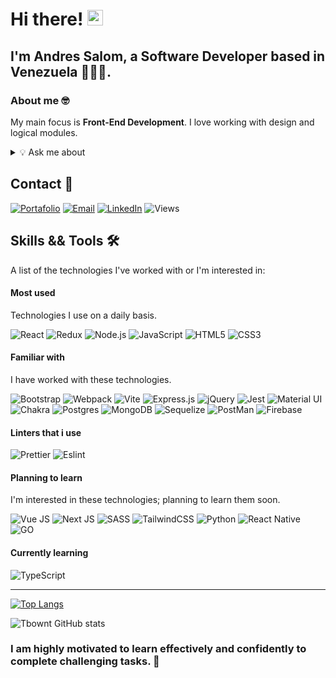 # Hi there! <img src="https://camo.githubusercontent.com/e8e7b06ecf583bc040eb60e44eb5b8e0ecc5421320a92929ce21522dbc34c891/68747470733a2f2f6d656469612e67697068792e636f6d2f6d656469612f6876524a434c467a6361737252346961377a2f67697068792e676966" width="25rem"><br/>

## I'm Andres Salom, a Software Developer based in Venezuela 👨🏻‍💻.

### About me 🤓


My main focus is <strong>Front-End Development</strong>. I love working with design and logical modules.

<details>
<summary>💡 Ask me about</summary>

<br>

```typescript
const user: Dev = {
    fullName: "Andres Salom",
    country: "Venezuela",
    languages: ["English 🇺🇸", "Spanish 🇲🇽"],
    topics: {
        'Tech': { icon: '🤖', valid: true },
        'Videogames': { icon: '👾', valid: true },
        'Music': { icon: '🎧', valid: true },
        'Space': { icon: '🚀', valid: true },
    }
};
```

</details>


## Contact 💬

[![Portafolio](https://img.shields.io/badge/portfolio-20232A?style=for-the-badge&logo=Google%20Home&logoColor=FF7F50)]()
[![Email](https://img.shields.io/badge/email-20232A?style=for-the-badge&logo=Gmail&logoColor=FF7F50)](mailto:andresjose543@gmail.com)
[![LinkedIn](https://img.shields.io/badge/LinkedIn-20232A?style=for-the-badge&logo=linkedin&logoColor=0077B5)](https://www.linkedin.com/in/andres-salom/)
![Views](https://hits.sh/github.com/Tbownt/hits.svg?style=for-the-badge&label=Profile%20views&color=20232A&labelColor=20232A)


## Skills && Tools 🛠️

A list of the technologies I've worked with or I'm interested in:

#### Most used

Technologies I use on a daily basis.

![React](https://img.shields.io/badge/React-20232A?style=for-the-badge&logo=react&logoColor=61DAFB)
![Redux](https://img.shields.io/badge/redux-20232A.svg?style=for-the-badge&logo=redux&logoColor=ba8fff)
![Node.js](https://img.shields.io/badge/Node.js-20232A?style=for-the-badge&logo=nodedotjs&logoColor=339933)
![JavaScript](https://img.shields.io/badge/JavaScript-20232A?style=for-the-badge&logo=javascript&logoColor=F7DF1E)
![HTML5](https://img.shields.io/badge/HTML5-20232A?style=for-the-badge&logo=html5&logoColor=E34F26)
![CSS3](https://img.shields.io/badge/CSS3-20232A?style=for-the-badge&logo=css3&logoColor=1572B6)


#### Familiar with

I have worked with these technologies.

![Bootstrap](https://img.shields.io/badge/Bootstrap-20232A?style=for-the-badge&logo=bootstrap&logoColor=563D7C)
![Webpack](https://img.shields.io/badge/Webpack-20232A?style=for-the-badge&logo=webpack&logoColor=8DD6F9)
![Vite](https://img.shields.io/badge/Vite-20232A?style=for-the-badge&logo=vite&logoColor=B73BFE)
![Express.js](https://img.shields.io/badge/Express.js-20232A?style=for-the-badge&logo=express&logoColor=white)
![jQuery](https://img.shields.io/badge/jQuery-20232A?style=for-the-badge&logo=jquery&logoColor=0769AD)
![Jest](https://img.shields.io/badge/Jest-20232A?style=for-the-badge&logo=jest&logoColor=C21325)
![Material UI](https://img.shields.io/badge/Material%20UI-20232A?style=for-the-badge&logo=mui&logoColor=007fff)
![Chakra](https://img.shields.io/badge/chakra-20232A.svg?style=for-the-badge&logo=chakraui&logoColor=white)
![Postgres](https://img.shields.io/badge/postgres-20232A.svg?style=for-the-badge&logo=postgresql&logoColor=699eca)
![MongoDB](https://img.shields.io/badge/MongoDB-20232A?style=for-the-badge&logo=mongodb&logoColor=4EA94B)
![Sequelize](https://img.shields.io/badge/Sequelize-20232A?style=for-the-badge&logo=Sequelize&logoColor=8DD6F9)
![PostMan](https://img.shields.io/badge/Postman-20232A?style=for-the-badge&logo=Postman&logoColor=ff6c37)
![Firebase](https://img.shields.io/badge/firebase-20232A?style=for-the-badge&logo=firebase&logoColor=yellow)

#### Linters that i use
![Prettier](https://img.shields.io/badge/prettier-20232A?style=for-the-badge&logo=prettier&logoColor=F7BA3E)
![Eslint](https://img.shields.io/badge/eslint-20232A?style=for-the-badge&logo=eslint&logoColor=b7b7ff)


#### Planning to learn

I'm interested in these technologies; planning to learn them soon.

![Vue JS](https://img.shields.io/badge/Vue.js-20232A?style=for-the-badge&logo=vuedotjs&logoColor=4FC08D)
![Next JS](https://img.shields.io/badge/next.js-20232A?style=for-the-badge&logo=nextdotjs&logoColor=white)
![SASS](https://img.shields.io/badge/Sass-20232A?style=for-the-badge&logo=sass&logoColor=CC6699)
![TailwindCSS](https://img.shields.io/badge/Tailwind_CSS-20232A?style=for-the-badge&logo=tailwind-css&logoColor=38B2AC)
![Python](https://img.shields.io/badge/Python-20232A?style=for-the-badge&logo=python&logoColor=0769AD)
![React Native](https://img.shields.io/badge/React_Native-20232A?style=for-the-badge&logo=react&logoColor=61DAFB)
![GO](https://img.shields.io/badge/Go-20232A?style=for-the-badge&logo=go&logoColor=white)

#### Currently learning


![TypeScript](https://img.shields.io/badge/TypeScript-20232A?style=for-the-badge&logo=typescript&logoColor=007ACC)

<hr>

[![Top Langs](https://github-readme-stats.vercel.app/api/top-langs/?username=Tbownt&layout=compact)](https://github.com/anuraghazra/github-readme-stats)

![Tbownt GitHub stats](https://jolibois-readme-stats.vercel.app/api?username=tbownt&show_icons=true&theme=radical&include_all_commits=true&count_private=true)

### I am highly motivated to learn effectively and confidently to complete challenging tasks. :pencil: 
